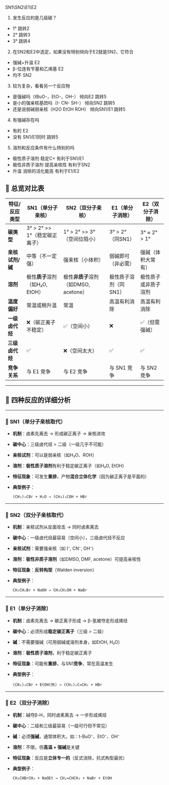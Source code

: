 SN1\SN2\E1\E2
1. 发生反应的是几级碳？
- 1° 跳转2
- 2° 跳转3
- 3° 跳转4

2. 在SN2和E2中选定，如果没有特别倾向于E2就是SN2，它符合
- 强碱+升温 E2
- β-位连有苄基和乙烯基 E2
- 均不 SN2

3. 较为复杂，看看另一个反应物
- 是强碱吗（tBuO-，EtO-，OH-） 倾向E2 跳转5
- 是小的强亲核基团吗（I- CN- SH-） 倾向SN2 跳转5
- 还是说弱碱弱亲核（H2O EtOH ROH） 倾向SN1/E1 跳转5

4. 有强碱存在吗
- 有的 E2
- 没有 SN1/E1同时 跳转5

5. 溶剂和反应条件有什么特别的吗
- 极性质子溶剂 稳定C+ 有利于SN1/E1
- 极性非质子溶剂 提高亲核性 有利于SN2
- 升温 消除的活化能高 有利于E1/E2


## 🔁 总览对比表

| 特征/反应类型    | SN1（单分子亲核）             | SN2（双分子亲核）                  | E1（单分子消除）     | E2（双分子消除）    |
| ---------- | ---------------------- | --------------------------- | ------------- | ------------ |
| **碳类型**    | 3° > 2° >> 1°（稳定碳正离子）  | 1° > 2° >> 3°（空间位阻小）        | 3° > 2°（同SN1） | 3° ≈ 2° > 1° |
| **亲核试剂/碱** | 中等（不一定强）               | 强亲核（小体积）                    | 弱碱即可（非必需）     | 强碱（体积大常有）    |
| **溶剂**     | 极性**质子**溶剂（如H₂O, EtOH） | 极性**非质子**溶剂（如DMSO, acetone） | 极性质子溶剂（同SN1）  | 极性质子或非质子溶剂   |
| **温度偏好**   | 常温或稍升温                 | 常温                          | 高温有利消除        | 高温有利消除       |
| **一级卤代烃**  | ❌（碳正离子不稳定）             | ✅（空间小）                      | ❌             | ✅（但需强碱）      |
| **三级卤代烃**  | ✅                      | ❌（空间太大）                     | ✅             | ✅            |
| **竞争关系**   | 与 E1 竞争                | 与 E2 竞争                     | 与 SN1 竞争      | 与 SN2 竞争     |

---

## 🧪 四种反应的详细分析

---

### 🔹 **SN1（单分子亲核取代）**

* **机制**：卤素先离去 → 形成碳正离子 → 亲核进攻
* **碳中心**：三级卤代烃 > 二级（一级几乎不可能）
* **亲核试剂**：可以是弱亲核（如H₂O、ROH）
* **溶剂**：**极性质子溶剂**有利于稳定碳正离子（如H₂O, EtOH）
* **特征现象**：可发生**重排**，产物**混合立体化学**（因为碳正离子是平面的）
* **典型例子**：

  ```
  (CH₃)₃CBr + H₂O → (CH₃)₃COH + HBr 
  ```

---

### 🔹 **SN2（双分子亲核取代）**

* **机制**：亲核试剂从反面攻击 → 同时卤素离去
* **碳中心**：一级卤代烃最容易（空间小），三级卤代烃不反应
* **亲核试剂**：需要强亲核（如 I⁻, CN⁻, OH⁻）
* **溶剂**：**极性非质子溶剂**（如DMSO, DMF, acetone）可提高亲核性
* **特征现象**：**反转构型**（Walden inversion）
* **典型例子**：

  ```
  CH₃CH₂Br + NaOH → CH₃CH₂OH + NaBr
  ```

---

### 🔹 **E1（单分子消除）**

* **机制**：卤素先离去 → 碳正离子形成 → β-氢被夺走形成烯烃
* **碳中心**：必须形成**稳定碳正离子**（三级 > 二级）
* **碱**：不需要强碱（可用弱碱或溶剂本身，如EtOH, H₂O）
* **溶剂**：**极性质子溶剂**，利于稳定碳正离子
* **特征现象**：可能有**重排**，与SN1**竞争**，常在高温发生
* **典型例子**：

  ```
  (CH₃)₃CBr + EtOH(热) → (CH₃)₂C=CH₂ + HBr
  ```

---

### 🔹 **E2（双分子消除）**

* **机制**：碱夺β-H，同时卤素离去 → 一步形成烯烃
* **碳中心**：二级和三级最容易（一级可行但不常见）
* **碱**：必须**强碱**，通常体积大，如：t-BuO⁻、EtO⁻、OH⁻
* **溶剂**：不限，但**高温 + 强碱**是关键
* **特征现象**：反应是**立体专一的**（反式消除，抗式构型最优）
* **典型例子**：

  ```
  CH₃CHBrCH₃ + NaOEt → CH₂=CHCH₃ + NaBr + EtOH
  ```
